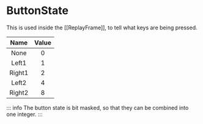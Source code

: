 # ButtonState

This is used inside the [[ReplayFrame]], to tell what keys are being pressed.

| Name   | Value |
| :--:   | :---: |
| None   |   0   |
| Left1  |   1   |
| Right1 |   2   |
| Left2  |   4   |
| Right2 |   8   |

::: info
The button state is bit masked, so that they can be combined into one integer.
:::
